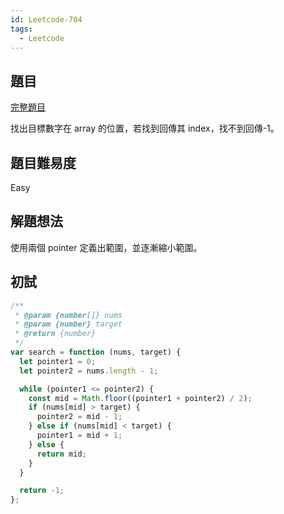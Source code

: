 ```yaml
---
id: Leetcode-704
tags:
  - Leetcode
---
```


## 題目

[完整題目](https://leetcode.com/problems/binary-search/)

找出目標數字在 array 的位置，若找到回傳其 index，找不到回傳-1。

## 題目難易度

Easy

## 解題想法

使用兩個 pointer 定義出範圍，並逐漸縮小範圍。

## 初試

```javascript
/**
 * @param {number[]} nums
 * @param {number} target
 * @return {number}
 */
var search = function (nums, target) {
  let pointer1 = 0;
  let pointer2 = nums.length - 1;

  while (pointer1 <= pointer2) {
    const mid = Math.floor((pointer1 + pointer2) / 2);
    if (nums[mid] > target) {
      pointer2 = mid - 1;
    } else if (nums[mid] < target) {
      pointer1 = mid + 1;
    } else {
      return mid;
    }
  }

  return -1;
};
```

